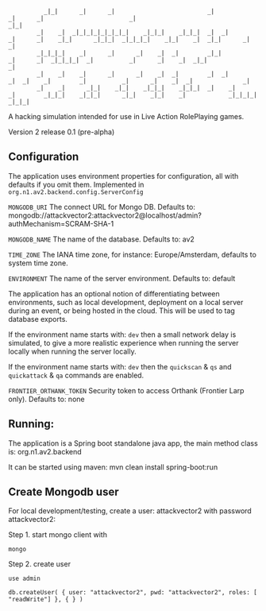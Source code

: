 
              _|_|      _|      _|                          _|            _|      _|                        _|                                _|_|
            _|    _|  _|_|_|_|_|_|_|_|    _|_|_|    _|_|_|  _|  _|        _|      _|    _|_|      _|_|_|  _|_|_|_|    _|_|    _|  _|_|      _|    _|
            _|_|_|_|    _|      _|      _|    _|  _|        _|_|          _|      _|  _|_|_|_|  _|          _|      _|    _|  _|_|              _|
            _|    _|    _|      _|      _|    _|  _|        _|  _|          _|  _|    _|        _|          _|      _|    _|  _|              _|
            _|    _|      _|_|    _|_|    _|_|_|    _|_|_|  _|    _|          _|        _|_|_|    _|_|_|      _|_|    _|_|    _|            _|_|_|_|
    _|_|_|

A hacking simulation intended for use in Live Action RolePlaying games.

Version 2 release 0.1 (pre-alpha)

## Configuration

The application uses environment properties for configuration, all with defaults if you omit them. Implemented in `org.n1.av2.backend.config.ServerConfig`


`MONGODB_URI`     The connect URL for Mongo DB. Defaults to: mongodb://attackvector2:attackvector2@localhost/admin?authMechanism=SCRAM-SHA-1

`MONGODB_NAME`    The name of the database. Defaults to: av2

`TIME_ZONE`     The IANA time zone, for instance: Europe/Amsterdam, defaults to system time zone.

`ENVIRONMENT`     The name of the server environment. Defaults to: default 

 The application has an optional notion of differentiating between environments, such as local development,
deployment on a local server during an event, or being hosted in the cloud. This will be used to tag database exports. 
 
If the environment name starts with: `dev` then a small network delay is simulated, to give a more realistic 
experience when running the server locally when running the server locally.

If the environment name starts with: `dev` then the `quickscan` & `qs` and `quickattack` & `qa` commands are enabled.


`FRONTIER_ORTHANK_TOKEN`   Security token to access Orthank (Frontier Larp only). Defaults to: none 

## Running:

The application is a Spring boot standalone java app, the main method class is: org.n1.av2.backend

It can be started using maven: mvn clean install spring-boot:run


## Create Mongodb user
For local development/testing, create a user: attackvector2 with password attackvector2:

Step 1. start mongo client with

  `mongo`

Step 2. create user

  `use admin`

  `db.createUser( { user: "attackvector2",
                   pwd: "attackvector2",
                   roles: [ "readWrite"] },
                 { } )`
